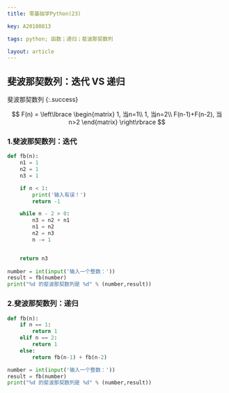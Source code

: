 ```yaml
---
title: 零基础学Python(23)

key: A20180813

tags: python; 函数；递归；斐波那契数列

layout: article
---
```


## 斐波那契数列：迭代 VS 递归

斐波那契数列
{:.success}

$$
F(n) =
\left\lbrace
\begin{matrix}
1, 当n=1\\
1, 当n=2\\
F(n-1)+F(n-2), 当n>2
\end{matrix}
\right\rbrace
$$

<!--more-->

### 1.斐波那契数列：迭代

```python
def fb(n):
    n1 = 1
    n2 = 1
    n3 = 1

    if n < 1:
        print('输入有误！')
        return -1

    while n - 2 > 0:
        n3 = n2 + n1
        n1 = n2
        n2 = n3
        n -= 1


    return n3
        
number = int(input('输入一个整数：'))
result = fb(number)
print("%d 的斐波那契数列是 %d" % (number,result))
```

### 2.斐波那契数列：递归

```python
def fb(n):
    if n == 1:
        return 1
    elif n == 2:
        return 1
    else:
        return fb(n-1) + fb(n-2)

number = int(input('输入一个整数：'))
result = fb(number)
print("%d 的斐波那契数列是 %d" % (number,result))
```